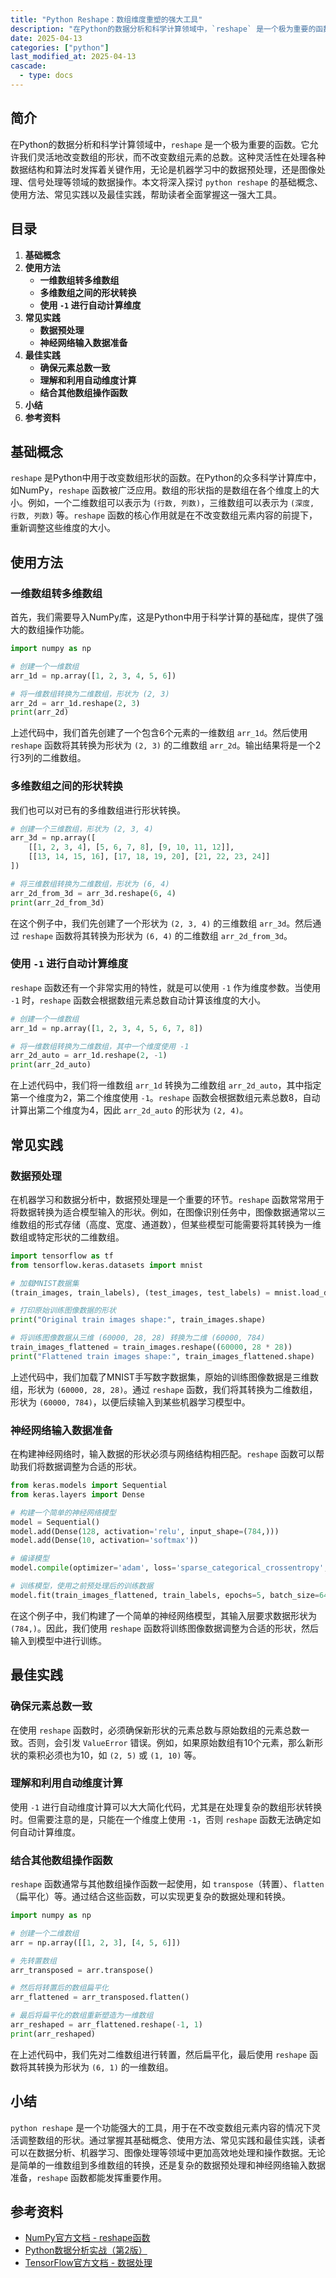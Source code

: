 ```yaml
---
title: "Python Reshape：数组维度重塑的强大工具"
description: "在Python的数据分析和科学计算领域中，`reshape` 是一个极为重要的函数。它允许我们灵活地改变数组的形状，而不改变数组元素的总数。这种灵活性在处理各种数据结构和算法时发挥着关键作用，无论是机器学习中的数据预处理，还是图像处理、信号处理等领域的数据操作。本文将深入探讨 `python reshape` 的基础概念、使用方法、常见实践以及最佳实践，帮助读者全面掌握这一强大工具。"
date: 2025-04-13
categories: ["python"]
last_modified_at: 2025-04-13
cascade:
  - type: docs
---
```



## 简介
在Python的数据分析和科学计算领域中，`reshape` 是一个极为重要的函数。它允许我们灵活地改变数组的形状，而不改变数组元素的总数。这种灵活性在处理各种数据结构和算法时发挥着关键作用，无论是机器学习中的数据预处理，还是图像处理、信号处理等领域的数据操作。本文将深入探讨 `python reshape` 的基础概念、使用方法、常见实践以及最佳实践，帮助读者全面掌握这一强大工具。

<!-- more -->
## 目录
1. **基础概念**
2. **使用方法**
    - **一维数组转多维数组**
    - **多维数组之间的形状转换**
    - **使用 `-1` 进行自动计算维度**
3. **常见实践**
    - **数据预处理**
    - **神经网络输入数据准备**
4. **最佳实践**
    - **确保元素总数一致**
    - **理解和利用自动维度计算**
    - **结合其他数组操作函数**
5. **小结**
6. **参考资料**

## 基础概念
`reshape` 是Python中用于改变数组形状的函数。在Python的众多科学计算库中，如NumPy，`reshape` 函数被广泛应用。数组的形状指的是数组在各个维度上的大小。例如，一个二维数组可以表示为 `(行数, 列数)`，三维数组可以表示为 `(深度, 行数, 列数)` 等。`reshape` 函数的核心作用就是在不改变数组元素内容的前提下，重新调整这些维度的大小。

## 使用方法
### 一维数组转多维数组
首先，我们需要导入NumPy库，这是Python中用于科学计算的基础库，提供了强大的数组操作功能。

```python
import numpy as np

# 创建一个一维数组
arr_1d = np.array([1, 2, 3, 4, 5, 6])

# 将一维数组转换为二维数组，形状为 (2, 3)
arr_2d = arr_1d.reshape(2, 3)
print(arr_2d)
```

上述代码中，我们首先创建了一个包含6个元素的一维数组 `arr_1d`。然后使用 `reshape` 函数将其转换为形状为 `(2, 3)` 的二维数组 `arr_2d`。输出结果将是一个2行3列的二维数组。

### 多维数组之间的形状转换
我们也可以对已有的多维数组进行形状转换。

```python
# 创建一个三维数组，形状为 (2, 3, 4)
arr_3d = np.array([
    [[1, 2, 3, 4], [5, 6, 7, 8], [9, 10, 11, 12]],
    [[13, 14, 15, 16], [17, 18, 19, 20], [21, 22, 23, 24]]
])

# 将三维数组转换为二维数组，形状为 (6, 4)
arr_2d_from_3d = arr_3d.reshape(6, 4)
print(arr_2d_from_3d)
```

在这个例子中，我们先创建了一个形状为 `(2, 3, 4)` 的三维数组 `arr_3d`。然后通过 `reshape` 函数将其转换为形状为 `(6, 4)` 的二维数组 `arr_2d_from_3d`。

### 使用 `-1` 进行自动计算维度
`reshape` 函数还有一个非常实用的特性，就是可以使用 `-1` 作为维度参数。当使用 `-1` 时，`reshape` 函数会根据数组元素总数自动计算该维度的大小。

```python
# 创建一个一维数组
arr_1d = np.array([1, 2, 3, 4, 5, 6, 7, 8])

# 将一维数组转换为二维数组，其中一个维度使用 -1
arr_2d_auto = arr_1d.reshape(2, -1)
print(arr_2d_auto)
```

在上述代码中，我们将一维数组 `arr_1d` 转换为二维数组 `arr_2d_auto`，其中指定第一个维度为2，第二个维度使用 `-1`。`reshape` 函数会根据数组元素总数8，自动计算出第二个维度为4，因此 `arr_2d_auto` 的形状为 `(2, 4)`。

## 常见实践
### 数据预处理
在机器学习和数据分析中，数据预处理是一个重要的环节。`reshape` 函数常常用于将数据转换为适合模型输入的形状。例如，在图像识别任务中，图像数据通常以三维数组的形式存储（高度、宽度、通道数），但某些模型可能需要将其转换为一维数组或特定形状的二维数组。

```python
import tensorflow as tf
from tensorflow.keras.datasets import mnist

# 加载MNIST数据集
(train_images, train_labels), (test_images, test_labels) = mnist.load_data()

# 打印原始训练图像数据的形状
print("Original train images shape:", train_images.shape)

# 将训练图像数据从三维 (60000, 28, 28) 转换为二维 (60000, 784)
train_images_flattened = train_images.reshape((60000, 28 * 28))
print("Flattened train images shape:", train_images_flattened.shape)
```

上述代码中，我们加载了MNIST手写数字数据集，原始的训练图像数据是三维数组，形状为 `(60000, 28, 28)`。通过 `reshape` 函数，我们将其转换为二维数组，形状为 `(60000, 784)`，以便后续输入到某些机器学习模型中。

### 神经网络输入数据准备
在构建神经网络时，输入数据的形状必须与网络结构相匹配。`reshape` 函数可以帮助我们将数据调整为合适的形状。

```python
from keras.models import Sequential
from keras.layers import Dense

# 构建一个简单的神经网络模型
model = Sequential()
model.add(Dense(128, activation='relu', input_shape=(784,)))
model.add(Dense(10, activation='softmax'))

# 编译模型
model.compile(optimizer='adam', loss='sparse_categorical_crossentropy', metrics=['accuracy'])

# 训练模型，使用之前预处理后的训练数据
model.fit(train_images_flattened, train_labels, epochs=5, batch_size=64)
```

在这个例子中，我们构建了一个简单的神经网络模型，其输入层要求数据形状为 `(784,)`。因此，我们使用 `reshape` 函数将训练图像数据调整为合适的形状，然后输入到模型中进行训练。

## 最佳实践
### 确保元素总数一致
在使用 `reshape` 函数时，必须确保新形状的元素总数与原始数组的元素总数一致。否则，会引发 `ValueError` 错误。例如，如果原始数组有10个元素，那么新形状的乘积必须也为10，如 `(2, 5)` 或 `(1, 10)` 等。

### 理解和利用自动维度计算
使用 `-1` 进行自动维度计算可以大大简化代码，尤其是在处理复杂的数组形状转换时。但需要注意的是，只能在一个维度上使用 `-1`，否则 `reshape` 函数无法确定如何自动计算维度。

### 结合其他数组操作函数
`reshape` 函数通常与其他数组操作函数一起使用，如 `transpose`（转置）、`flatten`（扁平化）等。通过结合这些函数，可以实现更复杂的数据处理和转换。

```python
import numpy as np

# 创建一个二维数组
arr = np.array([[1, 2, 3], [4, 5, 6]])

# 先转置数组
arr_transposed = arr.transpose()

# 然后将转置后的数组扁平化
arr_flattened = arr_transposed.flatten()

# 最后将扁平化的数组重新塑造为一维数组
arr_reshaped = arr_flattened.reshape(-1, 1)
print(arr_reshaped)
```

在上述代码中，我们先对二维数组进行转置，然后扁平化，最后使用 `reshape` 函数将其转换为形状为 `(6, 1)` 的一维数组。

## 小结
`python reshape` 是一个功能强大的工具，用于在不改变数组元素内容的情况下灵活调整数组的形状。通过掌握其基础概念、使用方法、常见实践和最佳实践，读者可以在数据分析、机器学习、图像处理等领域中更加高效地处理和操作数据。无论是简单的一维数组到多维数组的转换，还是复杂的数据预处理和神经网络输入数据准备，`reshape` 函数都能发挥重要作用。

## 参考资料
- [NumPy官方文档 - reshape函数](https://numpy.org/doc/stable/reference/generated/numpy.reshape.html)
- [Python数据分析实战（第2版）](https://book.douban.com/subject/25749090/)
- [TensorFlow官方文档 - 数据处理](https://www.tensorflow.org/guide/data)